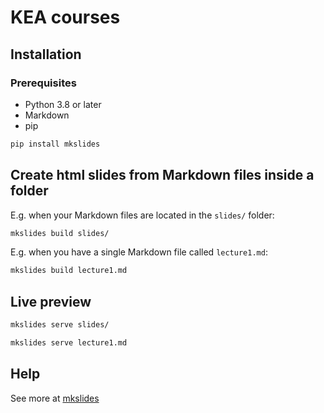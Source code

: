 # KEA courses

## Installation

### Prerequisites
- Python 3.8 or later
- Markdown
- pip

```bash
pip install mkslides
```

## Create html slides from Markdown files inside a folder

E.g. when your Markdown files are located in the `slides/` folder:

```bash
mkslides build slides/
```

E.g. when you have a single Markdown file called `lecture1.md`:

```bash
mkslides build lecture1.md
```

## Live preview

```bash
mkslides serve slides/
```

```bash
mkslides serve lecture1.md
```

## Help

See more at [mkslides](https://github.com/MartenBE/mkslides)